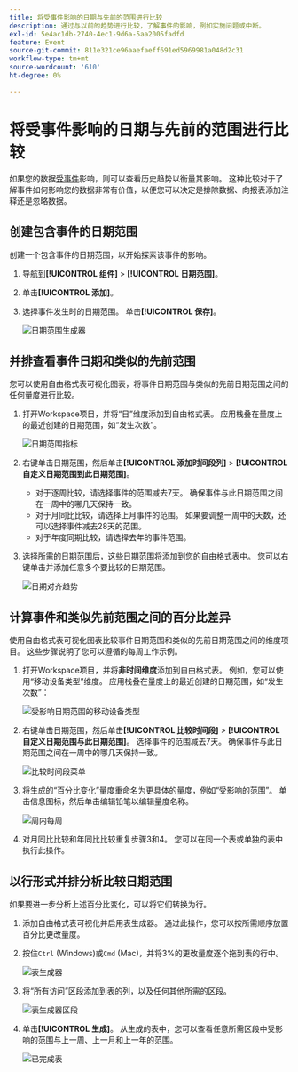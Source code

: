 ```yaml
---
title: 将受事件影响的日期与先前的范围进行比较
description: 通过与以前的趋势进行比较，了解事件的影响，例如实施问题或中断。
exl-id: 5e4ac1db-2740-4ec1-9d6a-5aa2005fadfd
feature: Event
source-git-commit: 811e321ce96aaefaeff691ed5969981a048d2c31
workflow-type: tm+mt
source-wordcount: '610'
ht-degree: 0%

---
```


# 将受事件影响的日期与先前的范围进行比较

如果您的数据[受事件](overview.md)影响，则可以查看历史趋势以衡量其影响。 这种比较对于了解事件如何影响您的数据非常有价值，以便您可以决定是排除数据、向报表添加注释还是忽略数据。

## 创建包含事件的日期范围

创建一个包含事件的日期范围，以开始探索该事件的影响。

1. 导航到&#x200B;**[!UICONTROL 组件]** > **[!UICONTROL 日期范围]**。
2. 单击&#x200B;**[!UICONTROL 添加]**。
3. 选择事件发生时的日期范围。 单击&#x200B;**[!UICONTROL 保存]**。

   ![日期范围生成器](assets/date_range_builder.png)

## 并排查看事件日期和类似的先前范围

您可以使用自由格式表可视化图表，将事件日期范围与类似的先前日期范围之间的任何量度进行比较。

1. 打开Workspace项目，并将“日”维度添加到自由格式表。 应用栈叠在量度上的最近创建的日期范围，如“发生次数”。

   ![日期范围指标](assets/date_range_metric.png)

2. 右键单击日期范围，然后单击&#x200B;**[!UICONTROL 添加时间段列]** > **[!UICONTROL 自定义日期范围到此日期范围]**。
   * 对于逐周比较，请选择事件的范围减去7天。 确保事件与此日期范围之间在一周中的哪几天保持一致。
   * 对于月同比比较，请选择上月事件的范围。 如果要调整一周中的天数，还可以选择事件减去28天的范围。
   * 对于年度同期比较，请选择去年的事件范围。
3. 选择所需的日期范围后，这些日期范围将添加到您的自由格式表中。 您可以右键单击并添加任意多个要比较的日期范围。

   ![日期对齐趋势](assets/date_aligned_trends.png)

## 计算事件和类似先前范围之间的百分比差异

使用自由格式表可视化图表比较事件日期范围和类似的先前日期范围之间的维度项目。 这些步骤说明了您可以遵循的每周工作示例。

1. 打开Workspace项目，并将&#x200B;**非时间维度**&#x200B;添加到自由格式表。 例如，您可以使用“移动设备类型”维度。 应用栈叠在量度上的最近创建的日期范围，如“发生次数”：

   ![受影响日期范围的移动设备类型](assets/mobile_device_type.png)

2. 右键单击日期范围，然后单击&#x200B;**[!UICONTROL 比较时间段]** > **[!UICONTROL 自定义日期范围与此日期范围]**。 选择事件的范围减去7天。 确保事件与此日期范围之间在一周中的哪几天保持一致。

   ![比较时间段菜单](assets/compare_time_custom.png)

3. 将生成的“百分比变化”量度重命名为更具体的量度，例如“受影响的范围”。 单击信息图标，然后单击编辑铅笔以编辑量度名称。

   ![周内每周](assets/wow_affected_range.png)

4. 对月同比比较和年同比比较重复步骤3和4。 您可以在同一个表或单独的表中执行此操作。

## 以行形式并排分析比较日期范围

如果要进一步分析上述百分比变化，可以将它们转换为行。

1. 添加自由格式表可视化并启用表生成器。 通过此操作，您可以按所需顺序放置百分比更改量度。
2. 按住`Ctrl` (Windows)或`Cmd` (Mac)，并将3%的更改量度逐个拖到表的行中。

   ![表生成器](assets/table_builder.png)

3. 将“所有访问”区段添加到表的列，以及任何其他所需的区段。

   ![表生成器区段](assets/table_builder_segments.png)

4. 单击&#x200B;**[!UICONTROL 生成]**。 从生成的表中，您可以查看任意所需区段中受影响的范围与上一周、上一月和上一年的范围。

   ![已完成表](assets/table_builder_finished.png)
